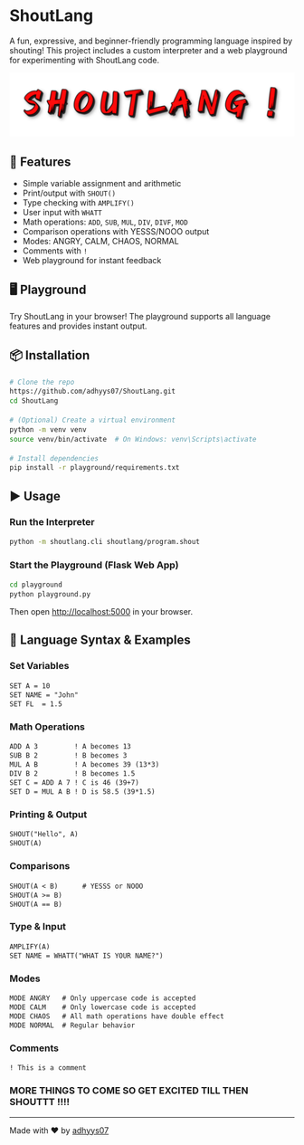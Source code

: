 # ShoutLang

A fun, expressive, and beginner-friendly programming language inspired by shouting! This project includes a custom interpreter and a web playground for experimenting with ShoutLang code.

![ShoutLang Banner](playground/static/shoutlang-7-15-2025.png)

## 🚀 Features
- Simple variable assignment and arithmetic
- Print/output with `SHOUT()`
- Type checking with `AMPLIFY()`
- User input with `WHATT`
- Math operations: `ADD`, `SUB`, `MUL`, `DIV`, `DIVF`, `MOD`
- Comparison operations with YESSS/NOOO output
- Modes: ANGRY, CALM, CHAOS, NORMAL
- Comments with `!`
- Web playground for instant feedback

## 🖥️ Playground
Try ShoutLang in your browser! The playground supports all language features and provides instant output.

## 📦 Installation
```bash
# Clone the repo
https://github.com/adhyys07/ShoutLang.git
cd ShoutLang

# (Optional) Create a virtual environment
python -m venv venv
source venv/bin/activate  # On Windows: venv\Scripts\activate

# Install dependencies
pip install -r playground/requirements.txt
```

## ▶️ Usage
### Run the Interpreter
```bash
python -m shoutlang.cli shoutlang/program.shout
```

### Start the Playground (Flask Web App)
```bash
cd playground
python playground.py
```
Then open [http://localhost:5000](http://localhost:5000) in your browser.

## 📝 Language Syntax & Examples
### Set Variables
```shoutlang
SET A = 10
SET NAME = "John"
SET FL  = 1.5
```

### Math Operations
```shoutlang
ADD A 3         ! A becomes 13
SUB B 2         ! B becomes 3
MUL A B         ! A becomes 39 (13*3)
DIV B 2         ! B becomes 1.5
SET C = ADD A 7 ! C is 46 (39+7)
SET D = MUL A B ! D is 58.5 (39*1.5)
```

### Printing & Output
```shoutlang
SHOUT("Hello", A)
SHOUT(A)
```

### Comparisons
```shoutlang
SHOUT(A < B)      # YESSS or NOOO
SHOUT(A >= B)
SHOUT(A == B)
```

### Type & Input
```shoutlang
AMPLIFY(A)
SET NAME = WHATT("WHAT IS YOUR NAME?")
```

### Modes
```shoutlang
MODE ANGRY   # Only uppercase code is accepted
MODE CALM    # Only lowercase code is accepted
MODE CHAOS   # All math operations have double effect
MODE NORMAL  # Regular behavior
```

### Comments
```shoutlang
! This is a comment
```

### MORE THINGS TO COME SO GET EXCITED TILL THEN SHOUTTT !!!!
---
Made with ❤️ by [adhyys07](https://github.com/adhyys07)
